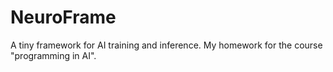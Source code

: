 # NeuroFrame
A tiny framework for AI training and inference. My homework for the course "programming in AI".
